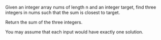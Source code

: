 Given an integer array nums of length n and an integer target, find three integers in nums such that the sum
is closest to target.

Return the sum of the three integers.

You may assume that each input would have exactly one solution.